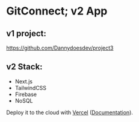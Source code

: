 # GitConnect; v2 App

## v1 project:
https://github.com/Dannydoesdev/project3

## v2 Stack:
- Next.js
- TailwindCSS
- Firebase
- NoSQL


Deploy it to the cloud with [Vercel](https://vercel.com/new?utm_source=github&utm_medium=readme&utm_campaign=next-example) ([Documentation](https://nextjs.org/docs/deployment)).

